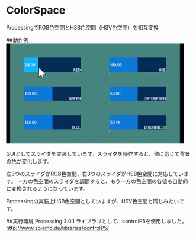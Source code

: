 # ColorSpace
ProcessingでRGB色空間とHSB色空間（HSV色空間）を相互変換

##動作例
![image_alt_text](ColorSpace_demo.gif)

GUIとしてスライダを実装しています。スライダを操作すると、値に応じて背景の色が変化します。

左3つのスライダがRGB色空間、右3つのスライダがHSB色空間に対応しています。
一方の色空間のスライダを調節すると、もう一方の色空間の各値も自動的に変換されるようになっています。

Processingの実装上HSB色空間としていますが、HSV色空間と同じみたいです。

##実行環境
Processing 3.0.1
ライブラリとして、controlP5を使用しました。
http://www.sojamo.de/libraries/controlP5/
